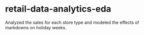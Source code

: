 # retail-data-analytics-eda
Analyzed the sales for each store type and modeled the effects of markdowns on holiday weeks.
